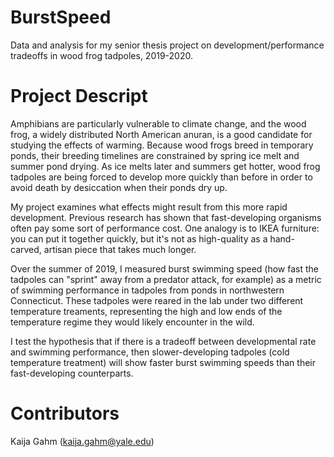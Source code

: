 # BurstSpeed
Data and analysis for my senior thesis project on development/performance tradeoffs in wood frog tadpoles, 2019-2020.

# Project Descript
Amphibians are particularly vulnerable to climate change, and the wood frog, a widely distributed North American anuran, is a good candidate for studying the effects of warming. Because wood frogs breed in temporary ponds, their breeding timelines are constrained by spring ice melt and summer pond drying. As ice melts later and summers get hotter, wood frog tadpoles are being forced to develop more quickly than before in order to avoid death by desiccation when their ponds dry up.

My project examines what effects might result from this more rapid development. Previous research has shown that fast-developing organisms often pay some sort of performance cost. One analogy is to IKEA furniture: you can put it together quickly, but it's not as high-quality as a hand-carved, artisan piece that takes much longer.

Over the summer of 2019, I measured burst swimming speed (how fast the tadpoles can "sprint" away from a predator attack, for example) as a metric of swimming performance in tadpoles from ponds in northwestern Connecticut. These tadpoles were reared in the lab under two different temperature treaments, representing the high and low ends of the temperature regime they would likely encounter in the wild.

I test the hypothesis that if there is a tradeoff between developmental rate and swimming performance, then slower-developing tadpoles (cold temperature treatment) will show faster burst swimming speeds than their fast-developing counterparts.

# Contributors
Kaija Gahm (kaija.gahm@yale.edu)

